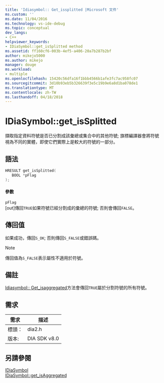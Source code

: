 ```yaml
---
title: 'Idiasymbol:: Get_issplitted |Microsoft 文件'
ms.custom: ''
ms.date: 11/04/2016
ms.technology: vs-ide-debug
ms.topic: conceptual
dev_langs:
- C++
helpviewer_keywords:
- IDiaSymbol::get_isSplitted method
ms.assetid: ff160cf6-003b-4ef5-a406-20a7b287b2bf
author: mikejo5000
ms.author: mikejo
manager: douge
ms.workload:
- multiple
ms.openlocfilehash: 15420c56dfa16f1bbb4566b1afe3fc7ac958fc07
ms.sourcegitcommit: 3d10b93eb5b326639f3e5c19b9e6a8d1ba078de1
ms.translationtype: MT
ms.contentlocale: zh-TW
ms.lasthandoff: 04/18/2018
---
```

# <a name="idiasymbolgetissplitted"></a>IDiaSymbol::get_isSplitted
擷取指定資料符號是否已分割成該彙總或集合中的其他符號; 旗標編譯器會將符號視為不同的實體，即使它們實際上是較大的符號的一部分。  
  
## <a name="syntax"></a>語法  
  
```C++  
HRESULT get_isSplitted(  
   BOOL *pFlag  
);  
```  
  
#### <a name="parameters"></a>參數  
 `pFlag`  
 [out]傳回`TRUE`如果符號已經分割成的彙總的符號; 否則會傳回`FALSE`。  
  
## <a name="return-value"></a>傳回值  
 如果成功，傳回`S_OK`; 否則傳回`S_FALSE`或錯誤碼。  
  
> [!NOTE]
>  傳回值為`S_FALSE`表示屬性不適用於符號。  
  
## <a name="remarks"></a>備註  
 [Idiasymbol:: Get_isaggregated](../../debugger/debug-interface-access/idiasymbol-get-isaggregated.md)方法會傳回`TRUE`屬於分割符號的所有符號。  
  
## <a name="requirements"></a>需求  
  
|需求|描述|  
|-----------------|-----------------|  
|標頭：|dia2.h|  
|版本:|DIA SDK v8.0|  
  
## <a name="see-also"></a>另請參閱  
 [IDiaSymbol](../../debugger/debug-interface-access/idiasymbol.md)   
 [IDiaSymbol::get_isAggregated](../../debugger/debug-interface-access/idiasymbol-get-isaggregated.md)